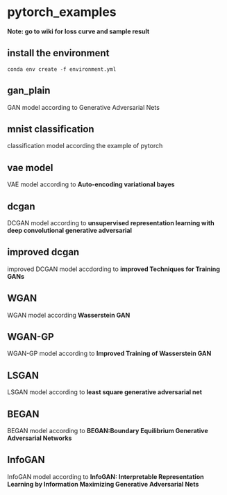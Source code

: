 # pytorch_examples

**Note: go to wiki for loss curve and sample result**

## install the environment
```
conda env create -f environment.yml
```
## gan_plain
GAN model according to Generative Adversarial Nets

## mnist classification
classification model according the example of pytorch

## vae model
VAE model according to **Auto-encoding variational bayes**

## dcgan
DCGAN model according to **unsupervised representation learning with deep convolutional generative adversarial**

## improved dcgan
improved DCGAN model accdording to **improved Techniques for Training GANs**

## WGAN
WGAN model according **Wasserstein GAN**

## WGAN-GP
WGAN-GP model according to **Improved Training of Wasserstein GAN**

## LSGAN
LSGAN model according to **least square generative adversarial net**

## BEGAN
BEGAN model according to **BEGAN:Boundary Equilibrium Generative Adversarial Networks**

## InfoGAN
InfoGAN model according to **InfoGAN: Interpretable Representation Learning by Information Maximizing Generative Adversarial Nets**

